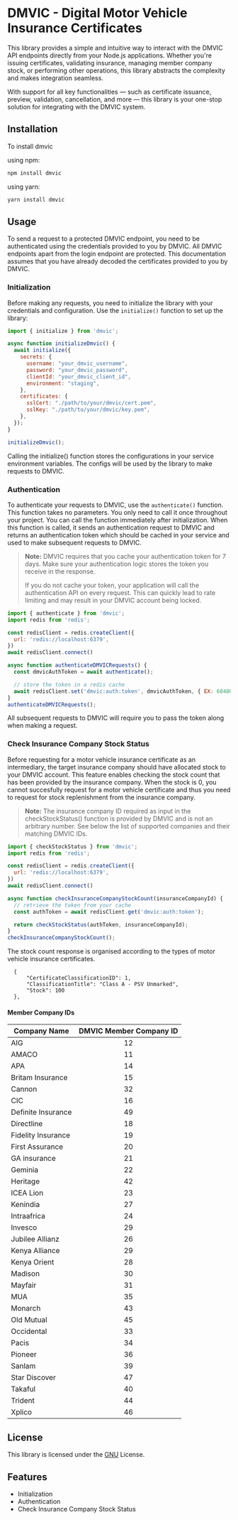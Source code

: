 # DMVIC - Digital Motor Vehicle Insurance Certificates

This library provides a simple and intuitive way to interact with the DMVIC API endpoints directly from your Node.js applications. Whether you're issuing certificates, validating insurance, managing member company stock, or performing other operations, this library abstracts the complexity and makes integration seamless.

With support for all key functionalities — such as certificate issuance, preview, validation, cancellation, and more — this library is your one-stop solution for integrating with the DMVIC system.

## Installation

To install dmvic

using npm:
```bash
npm install dmvic
```
 using yarn:

```bash
yarn install dmvic
```

## Usage

To send a request to a protected DMVIC endpoint, you need to be authenticated using the credentials provided to you by DMVIC. All DMVIC endpoints apart from the login endpoint are protected. This documentation assumes that you have already decoded the certificates provided to you by DMVIC.

### Initialization

Before making any requests, you need to initialize the library with your credentials and configuration. Use the `initialize()` function to set up the library:


```javascript
import { initialize } from 'dmvic';

async function initializeDmvic() {
  await initialize({
    secrets: {
      username: "your_dmvic_username",
      password: "your_dmvic_password",
      clientId: "your_dmvic_client_id",
      environment: "staging",
    },
    certificates: {
      sslCert: "./path/to/your/dmvic/cert.pem",
      sslKey: "./path/to/your/dmvic/key.pem",
    },
  });
}

initializeDmvic();
```

Calling the initialize() function stores the configurations in your service environment variables. The configs will be used by the library to make requests to DMVIC.

### Authentication
To authenticate your requests to DMVIC, use the `authenticate()` function. This function takes no parameters. You only need to call it once throughout your project. You can call the function immediately after initialization. When this function is called, it sends an authentication request to DMVIC and returns an authentication token which should be cached in your service and used to make subsequent requests to DMVIC.

> **Note:** DMVIC requires that you cache your authentication token for 7 days. Make sure your authentication logic stores the token you receive in the response.
> 
> If you do not cache your token, your application will call the authentication API on every request. This can quickly lead to rate limiting and may result in your DMVIC account being locked.

```javascript
import { authenticate } from 'dmvic';
import redis from 'redis';

const redisClient = redis.createClient({
  url: 'redis://localhost:6379',
})
await redisClient.connect()

async function authenticateDMVICRequests() {
  const dmvicAuthToken = await authenticate();

  // store the token in a redis cache
  await redisClient.set('dmvic:auth:token', dmvicAuthToken, { EX: 604800 });
}
authenticateDMVICRequests();
```

All subsequent requests to DMVIC will require you to pass the token along when making a request.

### Check Insurance Company Stock Status
Before requesting for a motor vehicle insurance certificate as an intermediary, the target insurance company
should have allocated stock to your DMVIC account. This feature enables checking the stock count that has been provided by the insurance company. When the stock is 0, you cannot succesfully request for a motor vehicle certificate and thus you need to request for stock replenishment from the insurance company.

> **Note:** The insurance company ID required as input in the checkStockStatus() function is provided by DMVIC and is not an arbitrary number. See below the list of supported companies and their matching DMVIC IDs. 
> 
>

```javascript
import { checkStockStatus } from 'dmvic';
import redis from 'redis';

const redisClient = redis.createClient({
  url: 'redis://localhost:6379',
})
await redisClient.connect()

async function checkInsuranceCompanyStockCount(insuranceCompanyId) {
  // retrieve the token from your cache
  const authToken = await redisClient.get('dmvic:auth:token');

  return checkStockStatus(authToken, insuranceCompanyId);
}
checkInsuranceCompanyStockCount();
```

The stock count response is organised according to the types of motor vehicle insurance certificates.
```
  {
      "CertificateClassificationID": 1,
      "ClassificationTitle": "Class A - PSV Unmarked",
      "Stock": 100
  },
```

#### Member Company IDs

| Company Name                | DMVIC Member Company ID |
|-----------------------------|:----------------------:|
| AIG                         | 12                     |
| AMACO                       | 11                     |
| APA                         | 14                     |
| Britam Insurance            | 15                     |
| Cannon                      | 32                     |
| CIC                         | 16                     |
| Definite Insurance          | 49                     |
| Directline                  | 18                     |
| Fidelity Insurance          | 19                     |
| First Assurance             | 20                     |
| GA insurance                | 21                     |
| Geminia                     | 22                     |
| Heritage                    | 42                     |
| ICEA Lion                   | 23                     |
| Kenindia                    | 27                     |
| Intraafrica                 | 24                     |
| Invesco                     | 29                     |
| Jubilee Allianz             | 26                     |
| Kenya Alliance              | 29                     |
| Kenya Orient                | 28                     |
| Madison                     | 30                     |
| Mayfair                     | 31                     |
| MUA                         | 35                     |
| Monarch                     | 43                     |
| Old Mutual                  | 45                     |
| Occidental                  | 33                     |
| Pacis                       | 34                     |
| Pioneer                     | 36                     |
| Sanlam                      | 39                     |
| Star Discover               | 47                     |
| Takaful                     | 40                     |
| Trident                     | 44                     |
| Xplico                      | 46                     |

## License

This library is licensed under the [GNU](https://www.gnu.org/licenses/lgpl-3.0.md/) License.

## Features

- Initialization
- Authentication
- Check Insurance Company Stock Status
```
